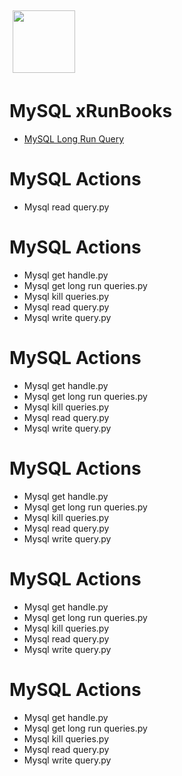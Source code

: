 <img align="center" src="https://unskript.com/assets/favicon.png" width="100" height="100" style="padding: 5px">

 # MySQL xRunBooks

* [MySQL Long Run Query](https://github.com/unskript/Awesome-CloudOps-Automation/tree/master)


 # MySQL Actions 

* Mysql read query.py


 # MySQL Actions 

* Mysql get handle.py
* Mysql get long run queries.py
* Mysql kill queries.py
* Mysql read query.py
* Mysql write query.py


 # MySQL Actions 

* Mysql get handle.py
* Mysql get long run queries.py
* Mysql kill queries.py
* Mysql read query.py
* Mysql write query.py


 # MySQL Actions 

* Mysql get handle.py
* Mysql get long run queries.py
* Mysql kill queries.py
* Mysql read query.py
* Mysql write query.py


 # MySQL Actions 

* Mysql get handle.py
* Mysql get long run queries.py
* Mysql kill queries.py
* Mysql read query.py
* Mysql write query.py


 # MySQL Actions 

* Mysql get handle.py
* Mysql get long run queries.py
* Mysql kill queries.py
* Mysql read query.py
* Mysql write query.py
